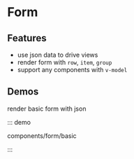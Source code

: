# Form

## Features

- use json data to drive views
- render form with `row`, `item`, `group`
- support any components with `v-model`

## Demos

render basic form with json

::: demo

components/form/basic

:::
